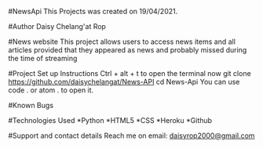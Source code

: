 #NewsApi
This Projects was created on 19/04/2021.

#Author
Daisy Chelang'at Rop

#News website
This project allows users to access news items and all articles provided that they appeared as news and probably missed during the time of streaming

#Project Set up Instructions
Ctrl + alt + t to open the terminal
now git clone https://github.com/daisychelangat/News-API
cd News-Api
You can use code . or atom . to open it.

#Known Bugs

#Technologies Used
*Python *HTML5 *CSS *Heroku *Github

#Support and contact details
 Reach me on email: daisyrop2000@gmail.com


